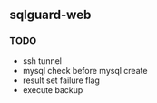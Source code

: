 ## sqlguard-web



### TODO
- ssh tunnel
- mysql check before mysql create
- result set failure flag
- execute backup